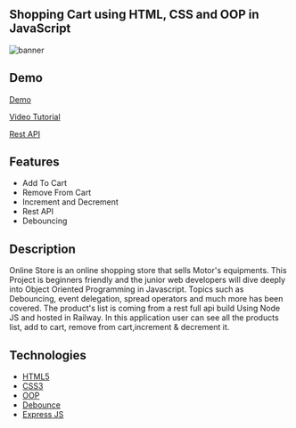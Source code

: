 ## Shopping Cart using HTML, CSS and OOP in JavaScript

<img src="https://res.cloudinary.com/ghazni/image/upload/v1678161176/6_hnbei7.png" alt="banner"/>

## Demo

[Demo](https://milad-onlineshop.netlify.app/)

[Video Tutorial](https://youtu.be/w_uvHSGrkfs) 

[Rest API](https://github.com/DigitalGenius-ui/OOP-SHOP-API)


## Features

- Add To Cart
- Remove From Cart
- Increment and Decrement
- Rest API
- Debouncing

## Description

Online Store is an online shopping store that sells Motor's equipments. This Project is beginners friendly and the junior web developers will dive deeply into Object Oriented Programming in Javascript. Topics such as Debouncing, event delegation, spread operators and much more has been covered. The product's list is coming from a rest full api build Using Node JS and hosted in Railway. In this application user can see all the products list, add to cart, remove from cart,increment & decrement it.

## Technologies

- [HTML5]()
- [CSS3]()
- [OOP](https://www.freecodecamp.org/news/how-javascript-implements-oop/)
- [Debounce](https://www.freecodecamp.org/news/javascript-debounce-example/)
- [Express JS](https://expressjs.com/)
